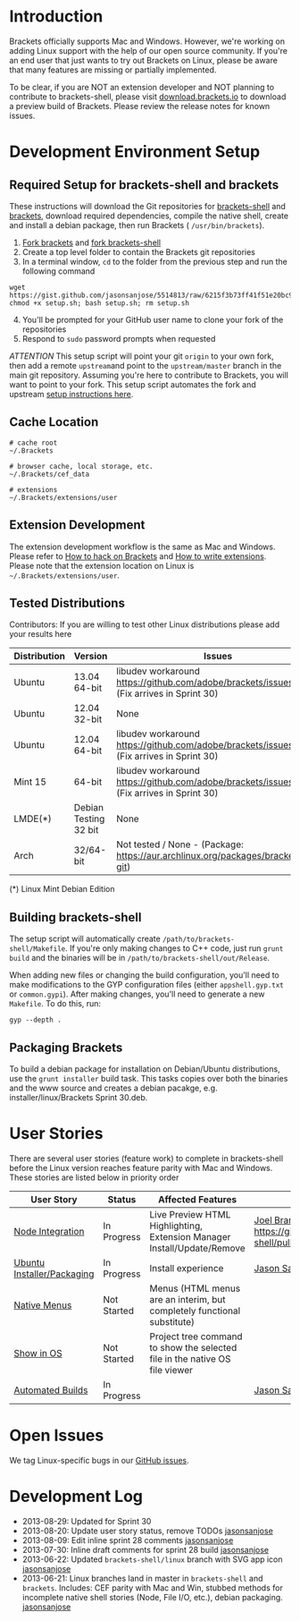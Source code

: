 Introduction
====

Brackets officially supports Mac and Windows. However, we're working on adding Linux support with the help of our open source community. If you're an end user that just wants to try out Brackets on Linux, please be aware that many features are missing or partially implemented.

To be clear, if you are NOT an extension developer and NOT planning to contribute to brackets-shell, please visit [download.brackets.io](http://download.brackets.io) to download a preview build of Brackets. Please review the release notes for known issues.

Development Environment Setup
====

Required Setup for brackets-shell and brackets
----

These instructions will download the Git repositories for [brackets-shell](https://github.com/adobe/brackets-shell) and [brackets](https://github.com/adobe/brackets), download required dependencies, compile the native shell, create and install a debian package, then run Brackets ( `/usr/bin/brackets`).

1. [Fork brackets](https://github.com/adobe/brackets/fork) and [fork brackets-shell](https://github.com/adobe/brackets-shell/fork) 
2. Create a top level folder to contain the Brackets git repositories
3. In a terminal window, ``cd`` to the folder from the previous step and run the following command
```shell
wget https://gist.github.com/jasonsanjose/5514813/raw/6215f3b73ff41f51e20bc94a9faa3e453402ce06/setup.sh; chmod +x setup.sh; bash setup.sh; rm setup.sh
```
4. You'll be prompted for your GitHub user name to clone your fork of the repositories
5. Respond to ``sudo`` password prompts when requested

*ATTENTION* This setup script will point your git ``origin`` to your own fork, then add a remote ``upstream``and point to the ``upstream/master`` branch in the main git repository. Assuming you're here to contribute to Brackets, you will want to point to your fork. This setup script automates the fork and upstream [setup instructions here](https://github.com/adobe/brackets/wiki/How-to-Hack-on-Brackets#setting-up-your-dev-environment).

Cache Location
----

```
# cache root
~/.Brackets

# browser cache, local storage, etc.
~/.Brackets/cef_data

# extensions
~/.Brackets/extensions/user
```

Extension Development
----

The extension development workflow is the same as Mac and Windows. Please refer to [How to hack on Brackets](https://github.com/adobe/brackets/wiki/How-to-Hack-on-Brackets) and [How to write extensions](https://github.com/adobe/brackets/wiki/How%20to%20write%20extensions). Please note that the extension location on Linux is ``~/.Brackets/extensions/user``.

Tested Distributions
----

Contributors: If you are willing to test other Linux distributions please add your results here

| Distribution | Version | Issues |
| ------------ | ------- | ----- |
| Ubuntu | 13.04 64-bit | libudev workaround https://github.com/adobe/brackets/issues/4720 (Fix arrives in Sprint 30) |
| Ubuntu | 12.04 32-bit | None |
| Ubuntu | 12.04 64-bit | libudev workaround https://github.com/adobe/brackets/issues/4720 (Fix arrives in Sprint 30) |
| Mint 15 | 64-bit | libudev workaround https://github.com/adobe/brackets/issues/4720 (Fix arrives in Sprint 30) |
|LMDE(*) | Debian Testing 32 bit |None|
| Arch | 32/64-bit | Not tested / None - (Package: https://aur.archlinux.org/packages/brackets-git) |

(*) Linux Mint Debian Edition

Building brackets-shell
----

The setup script will automatically create `/path/to/brackets-shell/Makefile`. If you're only making changes to C++ code, just run `grunt build` and the binaries will be in `/path/to/brackets-shell/out/Release`. 

When adding new files or changing the build configuration, you'll need to make modifications to the GYP configuration files (either `appshell.gyp.txt` or `common.gypi`). After making changes, you'll need to generate a new `Makefile`. To do this, run:

```
gyp --depth .
```

Packaging Brackets
----

To build a debian package for installation on Debian/Ubuntu distributions, use the `grunt installer` build task. This tasks copies over both the binaries and the www source and creates a debian pacakge, e.g. installer/linux/Brackets Sprint 30.deb.

User Stories
====

There are several user stories (feature work) to complete in brackets-shell before the Linux version reaches feature parity with Mac and Windows. These stories are listed below in priority order

| User Story | Status | Affected Features | Contact |
| ---------- | ------ | ----------------- | ------- |
| [Node Integration](https://trello.com/c/9nX06hWa) | In Progress | Live Preview HTML Highlighting, Extension Manager Install/Update/Remove | [Joel Brandt](http://github.com/joelrbrandt), [Tim Burgess](http://github.com/timburgess), https://github.com/adobe/brackets-shell/pull/278 |
| [Ubuntu Installer/Packaging](https://trello.com/c/ZoCPy6mD) | In Progress | Install experience | [Jason San Jose](http://github.com/jasonsanjose) |
| [Native Menus](https://trello.com/c/WMB6vtwO) | Not Started | Menus (HTML menus are an interim, but completely functional substitute) | |
| [Show in OS](https://trello.com/c/RF1ddQGK) | Not Started | Project tree command to show the selected file in the native OS file viewer | |
| [Automated Builds](https://trello.com/c/P35As8lf) | In Progress | | [Jason San Jose](http://github.com/jasonsanjose), [Ingo Richter](http://github.com/ingorichter) |

Open Issues
====

We tag Linux-specific bugs in our [GitHub issues](https://github.com/adobe/brackets/issues?labels=Linux+only&page=1&state=open).

Development Log
====
* 2013-08-29: Updated for Sprint 30
* 2013-08-20: Update user story status, remove TODOs [jasonsanjose](http://github.com/jasonsanjose)
* 2013-08-09: Edit inline sprint 28 comments [jasonsanjose](http://github.com/jasonsanjose)
* 2013-07-30: Inline draft comments for sprint 28 build [jasonsanjose](http://github.com/jasonsanjose)
* 2013-06-22: Updated ``brackets-shell/linux`` branch with SVG app icon [jasonsanjose](http://github.com/jasonsanjose)
* 2013-06-21: Linux branches land in master in ``brackets-shell`` and ``brackets``. Includes: CEF parity with Mac and Win, stubbed methods for incomplete native shell stories (Node, File I/O, etc.), debian packaging. [jasonsanjose](http://github.com/jasonsanjose)